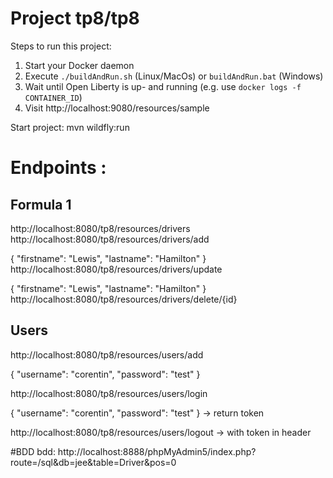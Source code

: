 # Project tp8/tp8

Steps to run this project:

1. Start your Docker daemon
2. Execute `./buildAndRun.sh` (Linux/MacOs) or `buildAndRun.bat` (Windows)
3. Wait until Open Liberty is up- and running (e.g. use `docker logs -f CONTAINER_ID`)
4. Visit http://localhost:9080/resources/sample


Start project: 
mvn wildfly:run

# Endpoints :
## Formula 1
http://localhost:8080/tp8/resources/drivers
http://localhost:8080/tp8/resources/drivers/add

{
"firstname": "Lewis",
"lastname": "Hamilton"
}
http://localhost:8080/tp8/resources/drivers/update

{
"firstname": "Lewis",
"lastname": "Hamilton"
}
http://localhost:8080/tp8/resources/drivers/delete/{id}

## Users
http://localhost:8080/tp8/resources/users/add

{
"username": "corentin",
"password": "test"
}

http://localhost:8080/tp8/resources/users/login

{
"username": "corentin",
"password": "test"
}
-> return token

http://localhost:8080/tp8/resources/users/logout
-> with token in header

#BDD
bdd:
http://localhost:8888/phpMyAdmin5/index.php?route=/sql&db=jee&table=Driver&pos=0